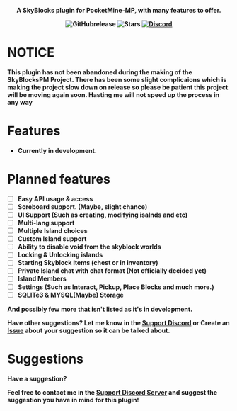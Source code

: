 <p align="center">
    <b>A SkyBlocks plugin for PocketMine-MP, with many features to offer.
</p>

<p align="center">
    <img alt="GitHubrelease" src="https://img.shields.io/github/v/release/Vecnavium-pm-pl/SkyBlocksPM?label=release&sort=semver">
      <img alt="Stars" src= "https://img.shields.io/github/stars/Vecnavium-pm-pl/SkyBlocksPM?style=for-the-badge">
    <a href="https://discord.gg/6M9tGyWPjr"><img src="https://img.shields.io/discord/837701868649709568?label=discord&color=7289DA&logo=discord" alt="Discord" /></a>
</p>

# NOTICE

This plugin has not been abandoned during the making of the SkyBlocksPM Project. There has been some slight complicaions which is making the project slow down on release 
so please be patient this project will be moving again soon. Hasting me will not speed up the process in any way


# Features 

- Currently in development.


# Planned features

- [ ] Easy API usage & access
- [ ] Soreboard support. (Maybe, slight chance)
- [ ] UI Support (Such as creating, modifying isalnds and etc)
- [ ] Multi-lang support
- [ ] Multiple Island choices
- [ ] Custom Island support
- [ ] Ability to disable void from the skyblock worlds
- [ ] Locking & Unlocking islands
- [ ] Starting Skyblock items (chest or in inventory)
- [ ] Private Island chat with chat format (Not officially decided yet)
- [ ] Island Members
- [ ] Settings (Such as Interact, Pickup, Place Blocks  and much more.)
- [ ] SQLITe3 & MYSQL(Maybe) Storage

And possibly few more that isn't listed as it's in development.

Have other suggestions? Let me know in the [Support Discord](https://discord.gg/jWFB56RqUN) or Create an [Issue](https://github.com/vecnavium-pm-pl/SkyBlocksPM/issues/new) about your suggestion so it can be talked about.

# Suggestions

Have a suggestion?

Feel free to contact me in the [Support Discord Server](https://discord.gg/jWFB56RqUN) and suggest the suggestion you have in mind for this plugin!
